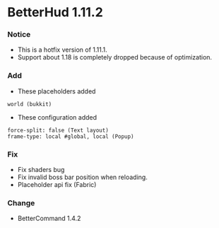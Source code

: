 # BetterHud 1.11.2

### Notice
- This is a hotfix version of 1.11.1.
- Support about 1.18 is completely dropped because of optimization.

### Add
- These placeholders added
```
world (bukkit)
```
- These configuration added
```
force-split: false (Text layout)
frame-type: local #global, local (Popup)
```

### Fix
- Fix shaders bug
- Fix invalid boss bar position when reloading.
- Placeholder api fix (Fabric)

### Change
- BetterCommand 1.4.2
